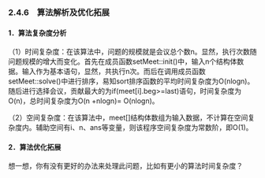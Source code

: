 ### 2.4.6　算法解析及优化拓展

#### 1．算法复杂度分析

（1）时间复杂度：在该算法中，问题的规模就是会议总个数n。显然，执行次数随问题规模的增大而变化。首先在成员函数setMeet::init()中，输入n个结构体数据。输入作为基本语句，显然，共执行n次。而后在调用成员函数setMeet::solve()中进行排序，易知sort排序函数的平均时间复杂度为O(nlogn)。随后进行选择会议，贡献最大的为if(meet[i].beg>=last)语句，时间复杂度为O(n)，总时间复杂度为O(n +nlogn)= O(nlogn)。

（2）空间复杂度：在该算法中，meet[]结构体数组为输入数据，不计算在空间复杂度内。辅助空间有i、n、ans等变量，则该程序空间复杂度为常数阶，即O(1)。

#### 2．算法优化拓展

想一想，你有没有更好的办法来处理此问题，比如有更小的算法时间复杂度？

